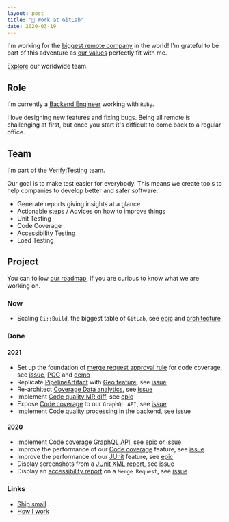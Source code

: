 ```yaml
---
layout: post
title: "🦊 Work at GitLab"
date: 2020-03-19
---
```


I'm working for the [biggest remote company](https://about.gitlab.com/company/culture/all-remote/) in the world! I'm grateful to be part of this adventure as [our values](https://about.gitlab.com/handbook/values/) perfectly fit with me.

[Explore](https://about.gitlab.com/company/team/) our worldwide team.

## Role

I'm currently a [Backend Engineer](https://about.gitlab.com/job-families/engineering/backend-engineer/) working with `Ruby`.

I love designing new features and fixing bugs. Being all remote is challenging at first, but once you start it's difficult to come back to a regular office.

## Team

I'm part of the [Verify:Testing](https://about.gitlab.com/handbook/engineering/development/ci-cd/verify/testing/) team.

Our goal is to make test easier for everybody. This means we create tools to help companies to develop better and safer software:

- Generate reports giving insights at a glance
- Actionable steps / Advices on how to improve things
- Unit Testing
- Code Coverage
- Accessibility Testing
- Load Testing

## Project

You can follow [our roadmap](https://about.gitlab.com/direction/maturity/#verify), if you are curious to know what we are working on.

### Now

- Scaling `Ci::Build`, the biggest table of `GitLab`, see [epic](https://gitlab.com/groups/gitlab-org/-/epics/5909) and [architecture](https://docs.gitlab.com/ee/architecture/blueprints/ci_scale/#queuing-mechanisms-are-using-the-large-table)

### Done

#### 2021

- Set up the foundation of [merge request approval rule](https://docs.gitlab.com/ee/user/project/merge_requests/merge_request_approvals.html) for code coverage, see [issue](https://gitlab.com/gitlab-org/gitlab/-/issues/15765), [POC](https://gitlab.com/gitlab-org/gitlab/-/merge_requests/59698) and [demo](https://www.youtube.com/watch?v=IEQpZWyWKuQ)
- Replicate [PipelineArtifact](https://docs.gitlab.com/ee/ci/pipelines/pipeline_artifacts.html) with [Geo feature](https://docs.gitlab.com/ee/development/geo.html), see [issue](https://gitlab.com/gitlab-org/gitlab/-/issues/238464)
- Re-architect [Coverage Data analytics](https://docs.gitlab.com/ee/user/group/repositories_analytics), see [issue](https://gitlab.com/gitlab-org/gitlab/-/issues/293825)
- Implement [Code quality MR diff](https://docs.gitlab.com/ee/user/project/merge_requests/code_quality.html#code-quality-in-diff-view), see [epic](https://gitlab.com/groups/gitlab-org/-/epics/4609)
- Expose [Code coverage](https://docs.gitlab.com/ee/user/group/repositories_analytics/#repositories-analytics) to our `GraphQL API`, see [issue](https://gitlab.com/gitlab-org/gitlab/-/issues/231386)
- Implement [Code quality](https://docs.gitlab.com/ee/user/project/merge_requests/code_quality.html) processing in the backend, see [issue](https://gitlab.com/gitlab-org/gitlab/-/issues/271077)

#### 2020

- Implement [Code coverage GraphQL API](https://docs.gitlab.com/ee/user/group/repositories_analytics), see [epic](https://gitlab.com/groups/gitlab-org/-/epics/2838) or [issue](https://gitlab.com/gitlab-org/gitlab/-/issues/231386)
- Improve the performance of our [Code coverage](https://docs.gitlab.com/ee/user/project/merge_requests/test_coverage_visualization.html) feature, see [issue](https://gitlab.com/gitlab-org/gitlab/-/issues/211410)
- Improve the performance of our [JUnit](https://docs.gitlab.com/ee/ci/unit_test_reports.html) feature, see [epic](https://gitlab.com/groups/gitlab-org/-/epics/3198)
- Display screenshots from a [JUnit XML report](https://docs.gitlab.com/ee/ci/junit_test_reports.html#viewing-junit-screenshots-on-gitlab), see [issue](https://gitlab.com/gitlab-org/gitlab/-/issues/6061)
- Display an [accessibility report](https://docs.gitlab.com/ee/user/project/merge_requests/accessibility_testing.html) on a `Merge Request`, see [issue](https://gitlab.com/gitlab-org/gitlab/-/issues/39425)

### Links

- [Ship small](https://dev.to/mscccc/how-we-use-ship-small-to-rapidly-build-new-features-at-github-5cl9)
- [How I work](https://gitlab.com/morefice/readme)
